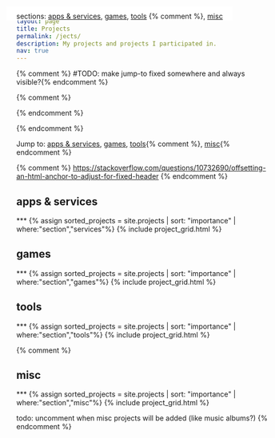 ```yaml
---
layout: page
title: Projects
permalink: /jects/
description: My projects and projects I participated in.
nav: true
---
```


 {% comment %} #TODO: make jump-to fixed somewhere and always visible?{% endcomment %}
 
 {% comment %}
<style>
.project-filter {
  position: fixed;
  top: 57px;
  margin-left: auto;
  z-index: 1020;
  background-color: white;
  padding-top: 10px;
  margin-left: -20px;
  padding-left: 20px;
  margin-right: -20px;
  padding-right: 20px;
}
</style>

<div class="project-filter">sections: <a href="#services">apps & services</a>, <a href="#games">games</a>, <a href="#tools">tools</a> {% comment %}, <a href="#misc">misc</a></div> {% endcomment %} 
 
 {% endcomment %}
 
Jump to: <a href="#services">apps & services</a>, <a href="#games">games</a>, <a href="#tools">tools</a>{% comment %}, <a href="#misc">misc</a>{% endcomment %} 
 
{% comment %} https://stackoverflow.com/questions/10732690/offsetting-an-html-anchor-to-adjust-for-fixed-header {% endcomment %} 
<h2 class="mt-4" id="services">apps & services</h2>
***
{% assign sorted_projects = site.projects | sort: "importance" | where:"section","services"%}
{% include project_grid.html %}

<h2 class="mt-4" id="games">games</h2>
***
{% assign sorted_projects = site.projects | sort: "importance" | where:"section","games"%}
{% include project_grid.html %}

<h2 class="mt-4" id="tools">tools</h2>
***
{% assign sorted_projects = site.projects | sort: "importance" | where:"section","tools"%}
{% include project_grid.html %}

{% comment %}
<h2 class="mt-4" id="misc">misc</h2>
***
{% assign sorted_projects = site.projects | sort: "importance" | where:"section","misc"%}
{% include project_grid.html %}

todo: uncomment when misc projects will be added (like music albums?)
{% endcomment %}
